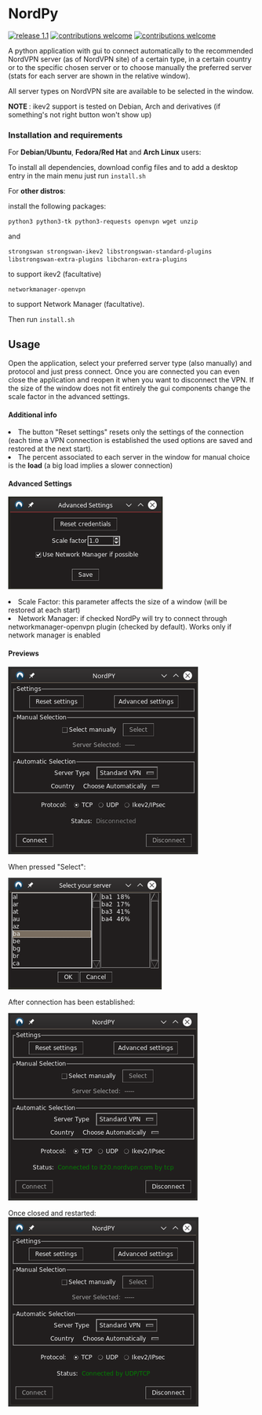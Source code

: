 # NordPy

[![release 1.1](https://img.shields.io/github/tag/morpheusthewhite/nordpy.svg?style=flat)](https://github.com/morpheusthewhite/NordPy/releases/tag/1.1)
[![contributions welcome](https://img.shields.io/badge/contributions-welcome-brightgreen.svg?style=flat)](https://github.com/morpheusthewhite/NordPy/issues)
[![contributions welcome](https://img.shields.io/github/license/morpheusthewhite/nordpy.svg?style=flat)](https://github.com/morpheusthewhite/NordPy/blob/master/LICENSE)

A python application with gui to connect automatically to the recommended NordVPN server (as of NordVPN site) of a certain type, in a certain country or to the specific chosen server or to choose manually the preferred server (stats for each server are shown in the relative window).

All server types on NordVPN site are available to be selected in the window.

<b> NOTE </b>: ikev2 support is tested on Debian, Arch and derivatives (if something's not right button won't show up)
### Installation and requirements

For <b>Debian/Ubuntu</b>, <b>Fedora/Red Hat</b> and <b>Arch Linux</b> users:

To install all dependencies, download config files and to add a desktop entry in the main menu just run `install.sh`

For <b>other distros</b>:

install the following packages:

```
python3 python3-tk python3-requests openvpn wget unzip
```
and
```
strongswan strongswan-ikev2 libstrongswan-standard-plugins libstrongswan-extra-plugins libcharon-extra-plugins
```
to support ikev2 (facultative)
```
networkmanager-openvpn
```
to support Network Manager (facultative).

Then run `install.sh`

## Usage
Open the application, select your preferred server type (also manually) and protocol and just press connect. Once you are connected you can even close the application and reopen it when you want to disconnect the VPN.
If the size of the window does not fit entirely the gui components change the scale factor in the advanced settings.

#### Additional info
<li> The button "Reset settings" resets only the settings of the connection (each time a VPN connection is established the used options are saved and restored at the next start). </li>
<li> The percent associated to each server in the window for manual choice is the <b>load</b> (a big load implies a slower connection)</li>

#### Advanced Settings

![Alt text](media/screenshots/screen05.png?raw=true "Preview")

<li> Scale Factor: this parameter affects the size of a window (will be restored at each start)</li>
<li> Network Manager: if checked NordPy will try to connect through networkmanager-openvpn plugin (checked by default). Works only if network manager is enabled</li>

#### Previews
![Alt text](media/screenshots/screen01.png?raw=true "Preview")  

When pressed "Select":

![Alt text](media/screenshots/screen03.png?raw=true "Preview")

After connection has been established:

![Alt text](media/screenshots/screen02.png?raw=true "Preview")

Once closed and restarted:  
![Alt text](media/screenshots/screen04.png?raw=true "Preview")
